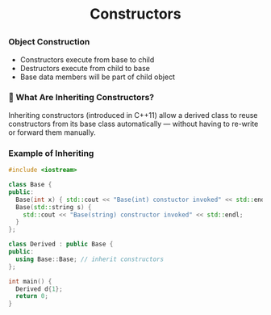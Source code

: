 <h1 style="text-align:center;"> Constructors </p>

### Object Construction

- Constructors execute from base to child
- Destructors execute from child to base
- Base data members will be part of child object

### 🧩 What Are Inheriting Constructors?

Inheriting constructors (introduced in C++11) allow a derived class to reuse constructors from its base class automatically — without having to re-write or forward them manually.

### Example of Inheriting

```cpp
#include <iostream>

class Base {
public:
  Base(int x) { std::cout << "Base(int) constuctor invoked" << std::endl; }
  Base(std::string s) {
    std::cout << "Base(string) constructor invoked" << std::endl;
  }
};

class Derived : public Base {
public:
  using Base::Base; // inherit constructors
};

int main() {
  Derived d{1};
  return 0;
}
```
